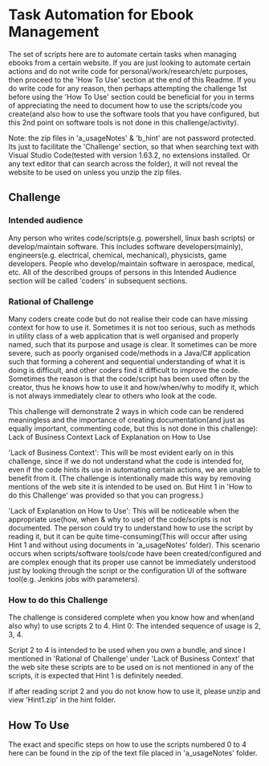 # Task Automation for Ebook Management
The set of scripts here are to automate certain tasks when managing ebooks from a certain website. 
If you are just looking to automate certain actions and do not write code for personal/work/research/etc purposes, then proceed to the 'How To Use' section at the end of this Readme. 
If you do write code for any reason, then perhaps attempting the challenge 1st before using the 'How To Use' section could be beneficial for you in terms of appreciating the need to document how to use the scripts/code you create(and also how to use the software tools that you have configured, but this 2nd point on software tools is not done in this challenge/activity).

Note: the zip files in 'a_usageNotes' & 'b_hint' are not password protected. Its just to facilitate the 'Challenge' section, so that when searching text with Visual Studio Code(tested with version 1.63.2, no extensions installed. Or any text editor that can search across the folder), it will not reveal the website to be used on unless you unzip the zip files. 

## Challenge
### Intended audience
Any person who writes code/scripts(e.g. powershell, linux bash scripts) or develop/maintain software. This includes software developers(mainly), engineers(e.g. electrical, chemical, mechanical), physicists, game developers. People who develop/maintain software in aerospace, medical, etc. All of the described groups of persons in this Intended Audience section will be called 'coders' in subsequent sections.

### Rational of Challenge
Many coders create code but do not realise their code can have missing context for how to use it. Sometimes it is not too serious, such as methods in utility class of a web application that is well organised and properly named, such that its purpose and usage is clear. It sometimes can be more severe, such as poorly organised code/methods in a Java/C# application such that forming a coherent and sequential understanding of what it is doing is difficult, and other coders find it difficult to improve the code. Sometimes the reason is that the code/script has been used often by the creator, thus he knows how to use it and how/when/why to modify it, which is not always immediately clear to others who look at the code.

This challenge will demonstrate 2 ways in which code can be rendered meaningless and the importance of creating documentation(and just as equally important,  commenting code, but this is not done in this challenge):
Lack of Business Context
Lack of Explanation on How to Use

'Lack of Business Context': This will be most evident early on in this challenge, since if we do not understand what the code is intended for, even if the code hints its use in automating certain actions, we are unable to benefit from it. (The challenge is intentionally made this way by removing mentions of the web site it is intended to be used on. But Hint 1 in 'How to do this Challenge' was provided so that you can progress.)

'Lack of Explanation on How to Use': This will be noticeable when the appropriate use(how, when & why to use) of the code/scripts is not documented. The person could try to understand how to use the script by reading it, but it can be quite time-consuming(This will occur after using Hint 1 and without using documents in 'a_usageNotes' folder). This scenario occurs when scripts/software tools/code have been created/configured and are complex enough that its proper use cannot be immediately understood just by looking through the script or the configuration UI of the software tool(e.g. Jenkins jobs with parameters).

### How to do this Challenge
The challenge is considered complete when you know how and when(and also why) to use scripts 2 to 4. 
Hint 0: The intended sequence of usage is 2, 3, 4.

Script 2 to 4 is intended to be used when you own a bundle, and since I mentioned in 'Rational of Challenge' under 'Lack of Business Context' that the web site these scripts are to be used on is not mentioned in any of the scripts, it is expected that Hint 1 is definitely needed.

If after reading script 2 and you do not know how to use it, please unzip and view 'Hint1.zip' in the hint folder.

## How To Use
The exact and specific steps on how to use the scripts numbered 0 to 4 here can be found in the zip of the text file placed in 'a_usageNotes' folder.